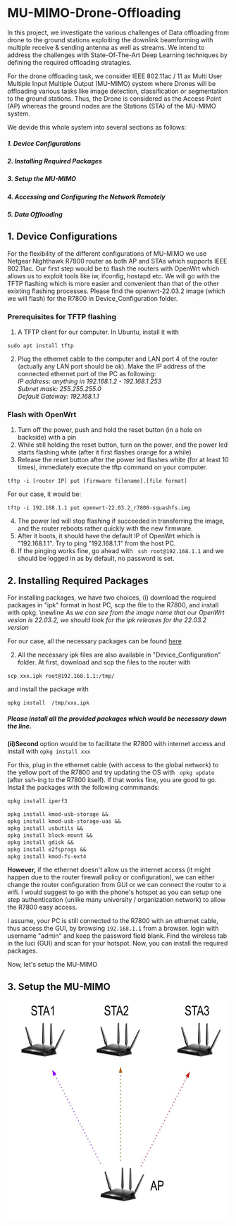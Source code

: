 # MU-MIMO-Drone-Offloading

In this project, we investigate the various challenges of Data offloading from drone to the ground stations exploiting the downlink beamforming with multiple receive & sending antenna as well as streams. We intend to address the challenges with State-Of-The-Art Deep Learning techniques by defining the required offloading stratagies. 

For the  drone offloading task, we consider IEEE 802.11ac / 11 ax Multi User Multiple Input Multiple Output (MU-MIMO) system where Drones will be offloading various tasks like image detection, classification or segmentation to the  ground stations. Thus, the Drone is considered as the Access Point (AP) whereas the ground nodes are the Stations (STA) of the MU-MIMO system. 

We devide this whole system into several sections as follows: 

##### **1. Device Configurations**
##### **2. Installing Required Packages**
##### **3. Setup the MU-MIMO**
##### **4. Accessing and Configuring the Network Remotely**
##### **5. Data Offloading** 

## 1. Device Configurations 

For the flexibility of the different configurations of MU-MIMO we use Netgear Nighthawk R7800 router as both AP and STAs which supports IEEE 802.11ac. Our first step would be to flash the routers with OpenWrt which allows us to exploit tools like iw, ifconfig, hostapd etc. We will go with the TFTP flashing which is more easier and convenient than that of the other exixting flashing processes. Please find the openwrt-22.03.2 image (which we will flash) for the R7800 in Device_Configuration folder.

### Prerequisites for TFTP flashing

1. A TFTP client for our computer. In Ubuntu, install it with 
```
sudo apt install tftp 
```
2. Plug the ethernet cable to the computer and LAN port 4 of the router (actually any LAN port should be ok). Make the IP address of the connected ethernet port of the PC as following: <br />
*IP address: anything in 192.168.1.2 - 192.168.1.253 <br />
Subnet mask: 255.255.255.0  <br />
Default Gateway: 192.168.1.1 <br />*

### Flash with OpenWrt

1. Turn off the power, push and hold the reset button (in a hole on backside) with a pin
2. While still holding the reset button, turn on the power, and the power led starts flashing white (after it first flashes orange for a while)
3. Release the reset button after the power led flashes white (for at least 10 times), immediately execute the tftp command on your computer. 
```
tftp -i [router IP] put [firmware filename].[file format]
```
For our case, it would be: 
``` 
tftp -i 192.168.1.1 put openwrt-22.03.2_r7800-squashfs.img
```
4. The power led will stop flashing if succeeded in transferring the image, and the router reboots rather quickly with the new firmware.
5. After it boots, it should have the default IP of OpenWrt which is "192.168.1.1". Try to ping "192.168.1.1" from the host PC. 
6. If the pinging works fine, go ahead with  ``` ssh root@192.168.1.1``` and we should be logged in as by default, no password is set.   


## 2. Installing Required Packages
For installing packages, we have two choices, (i) download the required packages in "ipk" format in host PC, scp the file to the R7800, and install with opkg. \newline
*As we can see from the image name that our OpenWrt vesion is 22.03.2, we should look for the ipk releases for the 22.03.2 version*

For our case, all the necessary packages can be found [here](https://archive.openwrt.org/releases/22.03.2/packages/arm_cortex-a15_neon-vfpv4/packages/)

2. All the necessary ipk files are also available in "Device_Configuration" folder. At first, download and scp the files to the router with 

```
scp xxx.ipk root@192.168.1.1:/tmp/
```
and install the package with 

```
opkg install  /tmp/xxx.ipk
```
##### Please install all the provided packages which would be necessary down the line.  

**(ii)Second** option would be to facilitate the R7800 with internet access and install with ``` opkg install xxx ```

For this, plug in the ethernet cable (with access to the global network) to the yellow port of the R7800 and try updating the OS with ``` opkg update``` (after ssh-ing to the R7800 itself). If that works fine, you are good to go. Install the packages with the following commmands: 

```
opkg install iperf3
```
```
opkg install kmod-usb-storage &&
opkg install kmod-usb-storage-uas &&
opkg install usbutils &&
opkg install block-mount &&
opkg install gdisk &&
opkg install e2fsprogs &&
opkg install kmod-fs-ext4
```
**However,** if the ethernet doesn't allow us the internet access (it might happen due to the router firewall policy or configuration), we can either change the router configuration from GUI or we can connect the router to a wifi. I would suggest to go with the phone's hotspot as you can setup one step authentication (unlike many university / organization network) to allow the R7800 easy access. 

I assume, your PC is still connected to the R7800 with an ethernet cable, thus access the GUI, by browsing ```192.168.1.1``` from a browser. login with username "admin" and keep the password field blank. Find the wireless tab in the luci (GUI) and scan for your hotspot. Now, you can install the required packages. 

Now, let's setup the MU-MIMO

## 3. Setup the MU-MIMO

<img src="Images/Basic_MU-MIMO.jpg"
     alt="Markdown Monster icon" width="600" height="500"
     style="float: center;" />

